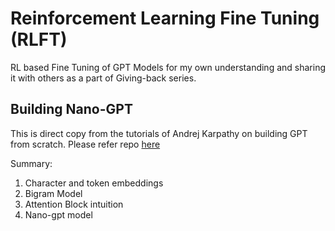 # Reinforcement Learning Fine Tuning (RLFT)
RL based Fine Tuning of GPT Models for my own understanding and sharing it with others as a part of Giving-back series.


## Building Nano-GPT
This is direct copy from the tutorials of Andrej Karpathy on building GPT from scratch. Please refer repo [here](https://github.com/karpathy/ng-video-lecture)

Summary:
1. Character and token embeddings
2. Bigram Model
3. Attention Block intuition
4. Nano-gpt model

